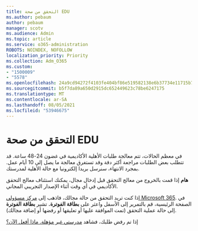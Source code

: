 ```yaml
---
title: التحقق من صحة EDU
ms.author: pebaum
author: pebaum
manager: scotv
ms.audience: Admin
ms.topic: article
ms.service: o365-administration
ROBOTS: NOINDEX, NOFOLLOW
localization_priority: Priority
ms.collection: Adm_O365
ms.custom:
- "1500009"
- "5578"
ms.openlocfilehash: 24a9cd94272f4103fe404bf86e519582138e6b37734e11715b72ebcd2de9d5cb
ms.sourcegitcommit: b5f7da89a650d2915dc652449623c78be6247175
ms.translationtype: MT
ms.contentlocale: ar-SA
ms.lasthandoff: 08/05/2021
ms.locfileid: "53946675"
---
```

# <a name="edu-verification"></a>التحقق من صحة EDU

في معظم الحالات، تتم معالجة طلبات الأهلية الأكاديمية في غضون 24-48 ساعة. قد تتطلب بعض الطلبات مراجعة أكثر دقة وقد تستغرق معالجة ما يصل إلى 10 أيام عمل. بمجرد الانتهاء، سنرسل بريدا إلكترونيا مع حالة الأهلية لمدرستك.

**هام** إذا قمت بالخروج من معالج التحقق قبل [](https://go.microsoft.com/fwlink/p/?linkid=2135255) إدخال مجال، يمكنك استئناف معالج التحقق الأكاديمي في أي وقت أثناء الإصدار التجريبي المجاني.

إذا كنت تريد التحقق من حالة مجالك، فاذهب إلى [مركز مسؤولي Microsoft 365](https://go.microsoft.com/fwlink/p/?linkid=2024339). في الصفحة الرئيسية، قم بالتمرير إلى الأسفل واعثر على **بطاقة الفوترة.** تشير **بطاقة الفوترة** إلى حالة عملية التحقق (تمت الموافقة عليها أو تعليقها أو رفضها أو إضافة مجالك).

إذا تم رفض طلبك، فشاهد [مدرستي غير مؤهلة. ماذا أفعل الآن؟](https://docs.microsoft.com/microsoft-365/commerce/subscriptions/verify-academic-eligibility#my-school-isnt-eligible-what-do-i-do-now)